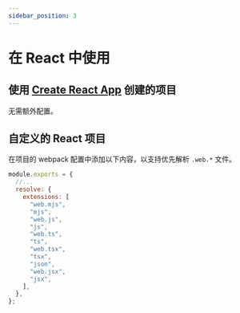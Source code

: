 ```yaml
---
sidebar_position: 3
---
```


# 在 React 中使用

## 使用 [Create React App](https://github.com/facebook/create-react-app) 创建的项目

无需额外配置。

## 自定义的 React 项目

在项目的 webpack 配置中添加以下内容，以支持优先解析 `.web.*` 文件。

```js
module.exports = {
  //...
  resolve: {
    extensions: [
      "web.mjs",
      "mjs",
      "web.js",
      "js",
      "web.ts",
      "ts",
      "web.tsx",
      "tsx",
      "json",
      "web.jsx",
      "jsx",
    ],
  },
};
```

